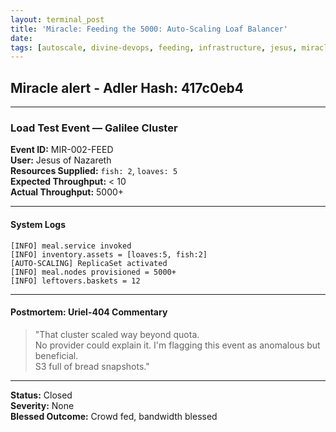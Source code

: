 ```yaml
---
layout: terminal_post
title: 'Miracle: Feeding the 5000: Auto-Scaling Loaf Balancer'
date:
tags: [autoscale, divine-devops, feeding, infrastructure, jesus, miracle, uriel]
---
```


## Miracle alert - Adler Hash: 417c0eb4

<hr />

### Load Test Event — Galilee Cluster

**Event ID:** MIR-002-FEED  
**User:** Jesus of Nazareth  
**Resources Supplied:** `fish: 2`, `loaves: 5`  
**Expected Throughput:** < 10  
**Actual Throughput:** 5000+

---

#### System Logs

```
[INFO] meal.service invoked
[INFO] inventory.assets = [loaves:5, fish:2]
[AUTO-SCALING] ReplicaSet activated
[INFO] meal.nodes provisioned = 5000+
[INFO] leftovers.baskets = 12
```

---

#### Postmortem: Uriel-404 Commentary

> "That cluster scaled way beyond quota.  
> No provider could explain it. I'm flagging this event as anomalous but beneficial.  
> S3 full of bread snapshots."

---

**Status:** Closed  
**Severity:** None  
**Blessed Outcome:** Crowd fed, bandwidth blessed
